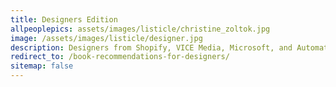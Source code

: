 ```yaml
---
title: Designers Edition
allpeoplepics: assets/images/listicle/christine_zoltok.jpg
image: /assets/images/listicle/designer.jpg
description: Designers from Shopify, VICE Media, Microsoft, and Automattic recommend books that have helped them as designers.
redirect_to: /book-recommendations-for-designers/
sitemap: false
---
```

